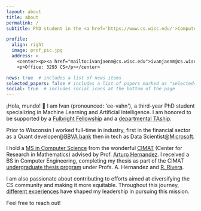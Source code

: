 ```yaml
---
layout: about
title: about
permalink: /
subtitle: PhD student in the <a href='https://www.cs.wisc.edu/'>Computer Sciences Department</a> at the <a href='https://www.wisc.edu/'>University of Wisconsin-Madison</a>

profile:
  align: right
  image: prof_pic.jpg
  address: >
    <center><p><a href="mailto:ivanjaenm@cs.wisc.edu">ivanjaenm@cs.wisc.edu</a></p>
    <p>Office: 3293 CS</p></center>

news: true  # includes a list of news items
selected_papers: false # includes a list of papers marked as "selected={true}"
social: true  # includes social icons at the bottom of the page
---
```


¡Hola, mundo! :wave: I am Ivan (pronounced: 'ee-vahn'), a third-year PhD student specializing in Machine Learning and Artificial Intelligence. I am honored to be supported by a [Fulbright Fellowship](https://us.fulbrightonline.org) and a [departmental TAship](https://www.cs.wisc.edu/graduate/funding-and-financial-aid/#teaching-assistantship).

Prior to Wisconsin I worked full-time in industry, first in the financial sector as a Quant developer@[BBVA bank](https://www.bbva.com/en/trading-floor/) then in tech as Data Scientist@[Microsoft](https://azure.microsoft.com/en-us).

I hold a [MS in Computer Science](https://pcc.cimat.mx/es/maestria-pcc/perfiles) from the wonderful [CIMAT](https://www.cimat.mx/) (Center for Research in Mathematics) advised by Prof. [Arturo Hernandez](https://ieeexplore.ieee.org/author/37276145400). I received a BS in Computer Engineering, completing my thesis as part of the CIMAT [undergraduate thesis program](https://www.cimat.mx/oferta-educativa/tesis-de-licenciatura/) under Profs. A. Hernandez and [R. Rivera](https://scholar.google.com.mx/citations?hl=en&user=UoFV9LAAAAAJ).

I am also passionate about contributing to efforts aimed at diversifying the CS community and making it more equitable. Throughout this journey, [different experiences](blog/2022/dei/) have shaped my leadership in pursuing this mission.

Feel free to reach out!